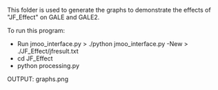This folder is used to generate the graphs to demonstrate the effects of "JF_Effect" on GALE and GALE2.

To run this program:
- Run jmoo_interface.py > ./python jmoo_interface.py -New > ./JF_Effect/jfresult.txt
- cd JF_Effect
- python processing.py

OUTPUT: graphs.png